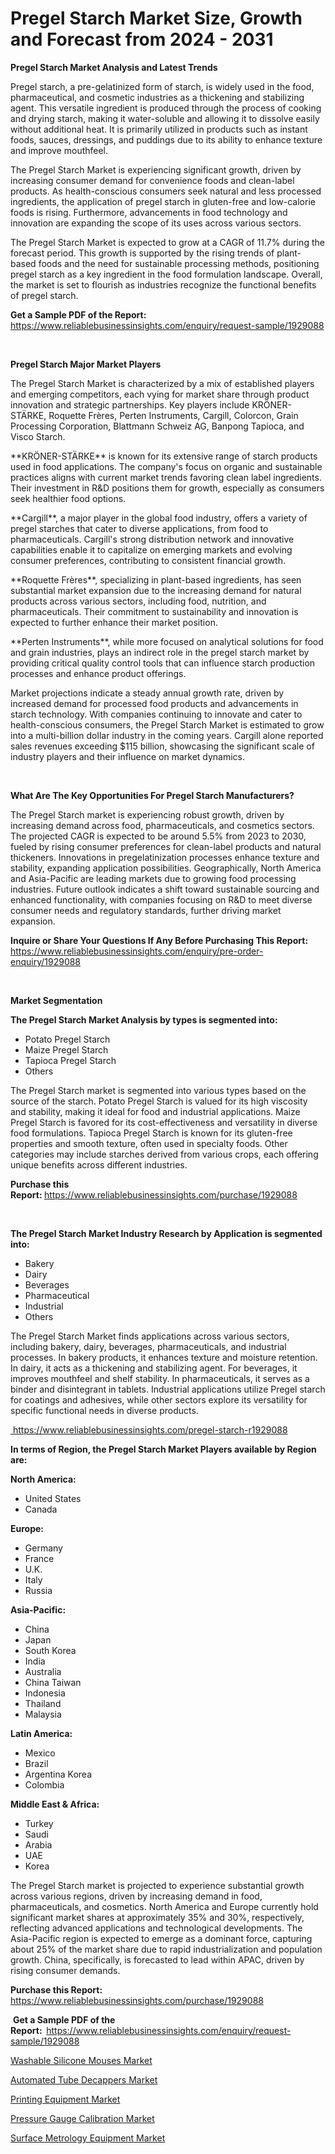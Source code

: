 <p><h1>Pregel Starch Market Size, Growth and Forecast from 2024 - 2031</h1></p><p><strong>Pregel Starch Market Analysis and Latest Trends</strong></p>
<p><p>Pregel starch, a pre-gelatinized form of starch, is widely used in the food, pharmaceutical, and cosmetic industries as a thickening and stabilizing agent. This versatile ingredient is produced through the process of cooking and drying starch, making it water-soluble and allowing it to dissolve easily without additional heat. It is primarily utilized in products such as instant foods, sauces, dressings, and puddings due to its ability to enhance texture and improve mouthfeel.</p><p>The Pregel Starch Market is experiencing significant growth, driven by increasing consumer demand for convenience foods and clean-label products. As health-conscious consumers seek natural and less processed ingredients, the application of pregel starch in gluten-free and low-calorie foods is rising. Furthermore, advancements in food technology and innovation are expanding the scope of its uses across various sectors. </p><p>The Pregel Starch Market is expected to grow at a CAGR of 11.7% during the forecast period. This growth is supported by the rising trends of plant-based foods and the need for sustainable processing methods, positioning pregel starch as a key ingredient in the food formulation landscape. Overall, the market is set to flourish as industries recognize the functional benefits of pregel starch.</p></p>
<p><strong>Get a Sample PDF of the Report:&nbsp;</strong> <a href="https://www.reliablebusinessinsights.com/enquiry/request-sample/1929088?utm_campaign=1119&utm_medium=2&utm_source=Github&utm_content=ia&utm_term=25102024&utm_id=pregel-starch">https://www.reliablebusinessinsights.com/enquiry/request-sample/1929088</a></p>
<p>&nbsp;</p>
<p><strong>Pregel Starch Major Market Players</strong></p>
<p><p>The Pregel Starch Market is characterized by a mix of established players and emerging competitors, each vying for market share through product innovation and strategic partnerships. Key players include KRÖNER-STÄRKE, Roquette Frères, Perten Instruments, Cargill, Colorcon, Grain Processing Corporation, Blattmann Schweiz AG, Banpong Tapioca, and Visco Starch.</p><p>**KRÖNER-STÄRKE** is known for its extensive range of starch products used in food applications. The company's focus on organic and sustainable practices aligns with current market trends favoring clean label ingredients. Their investment in R&D positions them for growth, especially as consumers seek healthier food options.</p><p>**Cargill**, a major player in the global food industry, offers a variety of pregel starches that cater to diverse applications, from food to pharmaceuticals. Cargill's strong distribution network and innovative capabilities enable it to capitalize on emerging markets and evolving consumer preferences, contributing to consistent financial growth.</p><p>**Roquette Frères**, specializing in plant-based ingredients, has seen substantial market expansion due to the increasing demand for natural products across various sectors, including food, nutrition, and pharmaceuticals. Their commitment to sustainability and innovation is expected to further enhance their market position.</p><p>**Perten Instruments**, while more focused on analytical solutions for food and grain industries, plays an indirect role in the pregel starch market by providing critical quality control tools that can influence starch production processes and enhance product offerings.</p><p>Market projections indicate a steady annual growth rate, driven by increased demand for processed food products and advancements in starch technology. With companies continuing to innovate and cater to health-conscious consumers, the Pregel Starch Market is estimated to grow into a multi-billion dollar industry in the coming years. Cargill alone reported sales revenues exceeding $115 billion, showcasing the significant scale of industry players and their influence on market dynamics.</p></p>
<p>&nbsp;</p>
<p><strong>What Are The Key Opportunities For Pregel Starch Manufacturers?</strong></p>
<p><p>The Pregel Starch market is experiencing robust growth, driven by increasing demand across food, pharmaceuticals, and cosmetics sectors. The projected CAGR is expected to be around 5.5% from 2023 to 2030, fueled by rising consumer preferences for clean-label products and natural thickeners. Innovations in pregelatinization processes enhance texture and stability, expanding application possibilities. Geographically, North America and Asia-Pacific are leading markets due to growing food processing industries. Future outlook indicates a shift toward sustainable sourcing and enhanced functionality, with companies focusing on R&D to meet diverse consumer needs and regulatory standards, further driving market expansion.</p></p>
<p><strong>Inquire or Share Your Questions If Any Before Purchasing This Report:</strong> <a href="https://www.reliablebusinessinsights.com/enquiry/pre-order-enquiry/1929088?utm_campaign=1119&utm_medium=2&utm_source=Github&utm_content=ia&utm_term=25102024&utm_id=pregel-starch">https://www.reliablebusinessinsights.com/enquiry/pre-order-enquiry/1929088</a></p>
<p>&nbsp;</p>
<p><strong>Market Segmentation</strong></p>
<p><strong>The Pregel Starch Market Analysis by types is segmented into:</strong></p>
<p><ul><li>Potato Pregel Starch</li><li>Maize Pregel Starch</li><li>Tapioca Pregel Starch</li><li>Others</li></ul></p>
<p><p>The Pregel Starch market is segmented into various types based on the source of the starch. Potato Pregel Starch is valued for its high viscosity and stability, making it ideal for food and industrial applications. Maize Pregel Starch is favored for its cost-effectiveness and versatility in diverse food formulations. Tapioca Pregel Starch is known for its gluten-free properties and smooth texture, often used in specialty foods. Other categories may include starches derived from various crops, each offering unique benefits across different industries.</p></p>
<p><strong>Purchase this Report:&nbsp;</strong><a href="https://www.reliablebusinessinsights.com/purchase/1929088?utm_campaign=1119&utm_medium=2&utm_source=Github&utm_content=ia&utm_term=25102024&utm_id=pregel-starch">https://www.reliablebusinessinsights.com/purchase/1929088</a></p>
<p>&nbsp;</p>
<p><strong>The Pregel Starch Market Industry Research by Application is segmented into:</strong></p>
<p><ul><li>Bakery</li><li>Dairy</li><li>Beverages</li><li>Pharmaceutical</li><li>Industrial</li><li>Others</li></ul></p>
<p><p>The Pregel Starch Market finds applications across various sectors, including bakery, dairy, beverages, pharmaceuticals, and industrial processes. In bakery products, it enhances texture and moisture retention. In dairy, it acts as a thickening and stabilizing agent. For beverages, it improves mouthfeel and shelf stability. In pharmaceuticals, it serves as a binder and disintegrant in tablets. Industrial applications utilize Pregel starch for coatings and adhesives, while other sectors explore its versatility for specific functional needs in diverse products.</p></p>
<p><a href="https://www.reliablebusinessinsights.com/pregel-starch-r1929088?utm_campaign=1119&utm_medium=2&utm_source=Github&utm_content=ia&utm_term=25102024&utm_id=pregel-starch">&nbsp;https://www.reliablebusinessinsights.com/pregel-starch-r1929088</a></p>
<p><strong>In terms of Region, the Pregel Starch Market Players available by Region are:</strong></p>
<p>
    <p> <strong> North America: </strong>
        <ul>
            <li>United States</li>
            <li>Canada</li>
        </ul>
        </p> 
    <p> <strong> Europe: </strong>
        <ul>
            <li>Germany</li>
            <li>France</li>
            <li>U.K.</li>
            <li>Italy</li>
            <li>Russia</li>
        </ul>
        </p> 
    <p> <strong> Asia-Pacific: </strong>
        <ul>
            <li>China</li>
            <li>Japan</li>
            <li>South Korea</li>
            <li>India</li>
            <li>Australia</li>
            <li>China Taiwan</li>
            <li>Indonesia</li>
            <li>Thailand</li>
            <li>Malaysia</li>
        </ul>
        </p> 
    <p> <strong> Latin America: </strong>
        <ul>
            <li>Mexico</li>
            <li>Brazil</li>
            <li>Argentina Korea</li>
            <li>Colombia</li>
        </ul>
        </p> 
    <p> <strong> Middle East & Africa: </strong>
        <ul>
            <li>Turkey</li>
            <li>Saudi</li>
            <li>Arabia</li>
            <li>UAE</li>
            <li>Korea</li>
        </ul>
    </p>
    </p>
<p><p>The Pregel Starch market is projected to experience substantial growth across various regions, driven by increasing demand in food, pharmaceuticals, and cosmetics. North America and Europe currently hold significant market shares at approximately 35% and 30%, respectively, reflecting advanced applications and technological developments. The Asia-Pacific region is expected to emerge as a dominant force, capturing about 25% of the market share due to rapid industrialization and population growth. China, specifically, is forecasted to lead within APAC, driven by rising consumer demands.</p></p>
<p><strong>Purchase this Report: </strong><a href="https://www.reliablebusinessinsights.com/purchase/1929088?utm_campaign=1119&utm_medium=2&utm_source=Github&utm_content=ia&utm_term=25102024&utm_id=pregel-starch">https://www.reliablebusinessinsights.com/purchase/1929088</a></p>
<p>&nbsp;<strong>Get a Sample PDF of the Report:&nbsp;&nbsp;</strong><a href="https://www.reliablebusinessinsights.com/enquiry/request-sample/1929088?utm_campaign=1119&utm_medium=2&utm_source=Github&utm_content=ia&utm_term=25102024&utm_id=pregel-starch">https://www.reliablebusinessinsights.com/enquiry/request-sample/1929088</a></p>
<p><strong></strong></p>
<p><p><a href="https://www.linkedin.com/pulse/future-trends-global-washable-silicone-mouses-market-insights-wafrf?utm_campaign=1119&utm_medium=2&utm_source=Github&utm_content=ia&utm_term=25102024&utm_id=pregel-starch">Washable Silicone Mouses Market</a></p><p><a href="https://www.linkedin.com/pulse/future-trends-global-automated-tube-decappers-market-insights-kivpf?utm_campaign=1119&utm_medium=2&utm_source=Github&utm_content=ia&utm_term=25102024&utm_id=pregel-starch">Automated Tube Decappers Market</a></p><p><a href="https://github.com/sogusofer/Market-Research-Report-List-1/blob/main/printing-equipment-market.md?utm_campaign=1119&utm_medium=2&utm_source=Github&utm_content=ia&utm_term=25102024&utm_id=pregel-starch">Printing Equipment Market</a></p><p><a href="https://issuu.com/reportprime-2/docs/pressure-gauge-calibration-market-s_63aa60814b034d?utm_campaign=1119&utm_medium=2&utm_source=Github&utm_content=ia&utm_term=25102024&utm_id=pregel-starch">Pressure Gauge Calibration Market</a></p><p><a href="https://issuu.com/reportprime-2/docs/surface-metrology-equipment-market-_4bb40eb69dbb1d?utm_campaign=1119&utm_medium=2&utm_source=Github&utm_content=ia&utm_term=25102024&utm_id=pregel-starch">Surface Metrology Equipment Market</a></p></p>